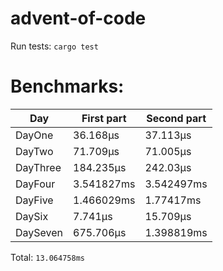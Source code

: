 # advent-of-code

Run tests: `cargo test`
# Benchmarks:
| Day | First part | Second part |
| --- | --- | --- |
| DayOne | 36.168µs | 37.113µs |
| DayTwo | 71.709µs | 71.005µs |
| DayThree | 184.235µs | 242.03µs |
| DayFour | 3.541827ms | 3.542497ms |
| DayFive | 1.466029ms | 1.77417ms |
| DaySix | 7.741µs | 15.709µs |
| DaySeven | 675.706µs | 1.398819ms |


Total: `13.064758ms`
